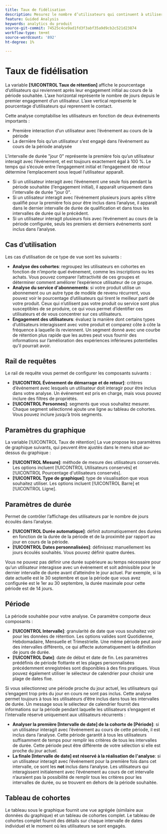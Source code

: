 ```yaml
---
title: Taux de fidélisation
description: Mesurez le nombre d’utilisateurs qui continuent à utiliser votre produit.
feature: Guided Analysis
keywords: analytics du produit
source-git-commit: 74525c4ce9ad1fd3f3abf35a9d9cb2c521d23874
workflow-type: tm+mt
source-wordcount: '892'
ht-degree: 1%

---
```


# Taux de fidélisation

La variable **[!UICONTROL Taux de rétention]** affiche le pourcentage d’utilisateurs qui reviennent après leur engagement initial au cours de la période souhaitée. L’axe horizontal représente le nombre de jours depuis le premier engagement d’un utilisateur. L’axe vertical représente le pourcentage d’utilisateurs qui reprennent le contact.

Cette analyse comptabilise les utilisateurs en fonction de deux événements importants :

* Première interaction d’un utilisateur avec l’événement au cours de la période
* La dernière fois qu’un utilisateur s’est engagé dans l’événement au cours de la période analysée

L’intervalle de durée &quot;jour 0&quot; représente la première fois qu’un utilisateur interagit avec l’événement, et est toujours exactement égal à 100 %. Le temps qui s’écoule entre l’engagement initial et l’engagement de retour détermine l’emplacement sous lequel l’utilisateur apparaît.

* Si un utilisateur interagit avec l’événement une seule fois pendant la période souhaitée (l’engagement initial), il apparaît uniquement dans l’intervalle de durée &quot;jour 0&quot;.
* Si un utilisateur interagit avec l’événement plusieurs jours après s’être qualifié pour la première fois pour être inclus dans l’analyse, il apparaît dans le dernier intervalle de durée de qualification et dans tous les intervalles de durée qui le précèdent.
* Si un utilisateur interagit plusieurs fois avec l’événement au cours de la période configurée, seuls les premiers et derniers événements sont inclus dans l’analyse.

## Cas d’utilisation

Les cas d’utilisation de ce type de vue sont les suivants :

* **Analyse des cohortes**: regroupez les utilisateurs en cohortes en fonction de n’importe quel événement, comme les inscriptions ou les achats. Vous pouvez comparer l’attractivité de ces groupes et déterminer comment améliorer l’expérience utilisateur de ce groupe.
* **Analyse du service d&#39;abonnements**: si votre produit utilise un abonnement ou un autre type de modèle de revenu récurrent, vous pouvez voir le pourcentage d’utilisateurs qui tirent le meilleur parti de votre produit. Ceux qui n’utilisent pas votre produit ou service sont plus susceptibles de se produire, ce qui vous permet d’identifier ces utilisateurs et de vous concentrer sur ces utilisateurs.
* **Engagement des utilisateurs**: évaluez la manière dont certains types d’utilisateurs interagissent avec votre produit et comparez côte à côte la fréquence à laquelle ils reviennent. Un segment donné avec une courbe de rétention plus rapide que les autres peut vous fournir des informations sur l’amélioration des expériences inférieures potentielles qu’il pourrait avoir.

## Rail de requêtes

Le rail de requête vous permet de configurer les composants suivants :

* **[!UICONTROL Événement de démarrage et de retour]**: critères d’événement avec lesquels un utilisateur doit interagir pour être inclus dans votre analyse. Un événement est pris en charge, mais vous pouvez inclure des filtres de propriétés.
* **[!UICONTROL Personnes]**: segments que vous souhaitez mesurer. Chaque segment sélectionné ajoute une ligne au tableau de cohortes. Vous pouvez inclure jusqu’à trois segments.

## Paramètres du graphique

La variable [!UICONTROL Taux de rétention] La vue propose les paramètres de graphique suivants, qui peuvent être ajustés dans le menu situé au-dessus du graphique :

* **[!UICONTROL Mesure]**: méthode de mesure des utilisateurs conservés. Les options incluent [!UICONTROL Utilisateurs conservés] et [!UICONTROL Pourcentage d&#39;utilisateurs conservés].
* **[!UICONTROL Type de graphique]**: type de visualisation que vous souhaitez utiliser. Les options incluent [!UICONTROL Barre] et [!UICONTROL Ligne].

## Paramètres de durée

Permet de contrôler l’affichage des utilisateurs par le nombre de jours écoulés dans l’analyse.

* **[!UICONTROL Durée automatique]**: définit automatiquement des durées en fonction de la durée de la période et de la proximité par rapport au jour en cours de la période.
* **[!UICONTROL Dates personnalisées]**: définissez manuellement les jours écoulés souhaités. Vous pouvez définir quatre durées.

Vous ne pouvez pas définir une durée supérieure au temps nécessaire pour qu’un utilisateur interagisse avec un événement et soit admissible pour le dernier intervalle de durée avant d’atteindre le jour actuel. Par exemple, si la date actuelle est le 30 septembre et que la période que vous avez configurée est le 1er au 30 septembre, la durée maximale pour cette période est de 14 jours.

## Période

La période souhaitée pour votre analyse. Ce paramètre comporte deux composants :

* **[!UICONTROL Intervalle]**: granularité de date que vous souhaitez voir pour les données de rétention. Les options valides sont Quotidienne, Hebdomadaire, Mensuelle et Trimestrielle. Une même période peut avoir des intervalles différents, ce qui affecte automatiquement la définition de jours de durée.
* **[!UICONTROL Date]**: date de début et date de fin. Les paramètres prédéfinis de période flottante et les plages personnalisées précédemment enregistrées sont disponibles à des fins pratiques. Vous pouvez également utiliser le sélecteur de calendrier pour choisir une plage de dates fixe.

Si vous sélectionnez une période proche du jour actuel, les utilisateurs qui s’engagent trop près du jour en cours ne sont pas inclus. Cette analyse permet toujours à tous les utilisateurs d’être inclus dans tous les intervalles de durée. Un message sous le sélecteur de calendrier fournit des informations sur la période pendant laquelle les utilisateurs s’engagent et l’intervalle réservé uniquement aux utilisateurs récurrents :

* **Analyser la première [Intervalle de date] de la cohorte de [Période]**: si un utilisateur interagit avec l’événement au cours de cette période, il est inclus dans l’analyse. Cette période garantit à tous les utilisateurs suffisamment de temps pour remplir les critères de tous les intervalles de durée. Cette période peut être différente de votre sélection si elle est proche du jour actuel.
* **La finale [Intervalle de date] est réservé à la réalisation de l&#39;analyse**: si un utilisateur interagit avec l’événement pour la première fois dans cet intervalle, ce sont les **not** inclus dans l’analyse. Les utilisateurs qui interagissent initialement avec l’événement au cours de cet intervalle n’auraient pas la possibilité de remplir tous les critères pour les intervalles de durée, ou se trouvent en dehors de la période souhaitée.

## Tableau de cohortes

Le tableau sous le graphique fournit une vue agrégée (similaire aux données du graphique) et un tableau de cohortes complet. Le tableau de cohortes complet fournit des détails sur chaque intervalle de dates individuel et le moment où les utilisateurs se sont engagés.
